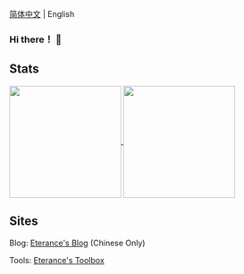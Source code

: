 [简体中文](https://github.com/Eterance/Eterance/blob/main/README.md) | English

### Hi there！ 👋

<!--
**Eterance/Eterance** is a ✨ _special_ ✨ repository because its `README.md` (this file) appears on your GitHub profile.

Here are some ideas to get you started:

- 🔭 I’m currently working on ...
- 🌱 I’m currently learning ...
- 👯 I’m looking to collaborate on ...
- 🤔 I’m looking for help with ...
- 💬 Ask me about ...
- 📫 How to reach me: ...
- 😄 Pronouns: ...
- ⚡ Fun fact: ...
-->

## Stats

<a href="https://github.com/anuraghazra/github-readme-stats">
  <img height=200 align="center" src="https://github-readme-stats.vercel.app/api?username=eterance&show_icons=true&rank_icon=percentile&bg_color=30,d43f8d,0250c5&title_color=fff&text_color=fff&icon_color=fff&border_radius=8" />
</a>
<a href="https://github.com/anuraghazra/convoychat">
  <img height=200 align="center" src="https://github-readme-stats.vercel.app/api/top-langs/?username=eterance&theme=github_dark&langs_count=8&hide=Promela&layout=compact&bg_color=90,d7d2cc,304352&title_color=000&text_color=000&border_radius=8&card_width=320" />
</a>

## Sites

Blog: [Eterance's Blog](https://blog.baldcoder.top/) (Chinese Only)

Tools: [Eterance's Toolbox](https://tools.eterance.com/)

